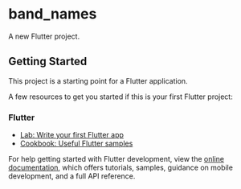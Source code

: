 # band_names

A new Flutter project.

## Getting Started

This project is a starting point for a Flutter application.

A few resources to get you started if this is your first Flutter project:


### Flutter
- [Lab: Write your first Flutter app](https://docs.flutter.dev/get-started/codelab)
- [Cookbook: Useful Flutter samples](https://docs.flutter.dev/cookbook)

For help getting started with Flutter development, view the
[online documentation](https://docs.flutter.dev/), which offers tutorials,
samples, guidance on mobile development, and a full API reference.

